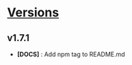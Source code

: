 # [Versions](https://github.com/Tracktor/react-utils/releases)

## v1.7.1
- **[DOCS]** : Add npm tag to README.md
